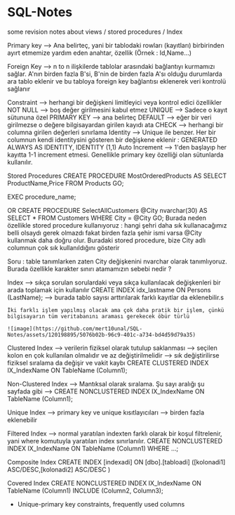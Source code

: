 # SQL-Notes
some revision notes about views / stored procedures / Index

Primary key
--> Ana belirteç, yani bir tablodaki rowları (kayıtları) birbirinden ayırt etmemize yardım eden anahtar, özellik (Örnek : Id,Name...)

Foreign Key
--> n to n ilişkilerde tablolar arasındaki bağlantıyı kurmamızı sağlar. A'nın birden fazla B'si, B'nin de birden fazla A'sı olduğu durumlarda ara tablo eklenir ve bu tabloya foreign key bağlantısı eklenerek veri kontrolü sağlanır

Constraint
--> herhangi bir değişkeni limitleyici veya kontrol edici özellikler
    NOT NULL --> boş değer girilmesini kabul etmez
    UNIQUE --> Sadece o kayıt sütununa özel
    PRIMARY KEY --> ana belirteç
    DEFAULT --> eğer bir veri girilmezse o değere bilgisayardan girilen kayıdı ata
    CHECK --> herhangi bir columna girilen değerleri sınırlama
    Identity --> Unique ile benzer. Her bir columnun kendi identitysini gösteren bir değişkene eklenir : GENERATED ALWAYS AS IDENTITY, IDENTITY (1,1) 
    Auto Increment --> 1'den başlayıp her kayıtta 1-1 increment etmesi. Genellikle primary key özelliği olan sütunlarda kullanılır.

Stored Procedures
CREATE PROCEDURE MostOrderedProducts
AS
SELECT ProductName,Price FROM Products
GO;

EXEC procedure_name;

OR
CREATE PROCEDURE SelectAllCustomers @City nvarchar(30)
AS
SELECT * FROM Customers WHERE City = @City
GO;
Burada neden özellikle stored procedure kullanıyoruz : hangi şehri daha sık kullanacağımız belli olsaydı gerek olmazdı fakat birden fazla şehir ismi varsa @City kullanmak daha doğru olur. Buradaki stored procedure, bize City adlı columnun çok sık kullanıldığını gösterir

Soru : table tanımlarken zaten City değişkenini nvarchar olarak tanımlıyoruz. Burada özellikle karakter sınırı atamamızın sebebi nedir ?

Index
--> sıkça sorulan sorulardaki veya sıkça kullanılacak değişkenleri bir arada toplamak için kullanılır
    CREATE INDEX idx_lastname
    ON Persons (LastName); --> burada tablo sayısı arttırılarak farklı kayıtlar da eklenebilir.s
    
    İki farklı işlem yapılmış olacak ama çok daha pratik bir işlem, çünkü bilgisayarın tüm veritabanını araması gerekecek öbür türlü
    
    ![image](https://github.com/mert10unal/SQL-Notes/assets/120198895/5076b02b-96c9-401c-a734-bd4d59d79a35)

Clustered Index
--> verilerin fiziksel olarak tutulup saklanması
--> seçilen kolon en çok kullanılan olmalıdır ve az değiştirilmelidir --> sık değiştirilirse fiziksel sıralama da değişir ve vakit kaybı
CREATE CLUSTERED INDEX IX_IndexName ON TableName (Column1);

Non-Clustered Index
--> Mantıksal olarak sıralama. Şu sayı aralığı şu sayfada gibi
--> CREATE NONCLUSTERED INDEX IX_IndexName ON TableName (Column1);

Unique Index
--> primary key ve unique kısıtlayıcıları
--> birden fazla eklenebilir

Filtered Index
--> normal yaratılan indexten farklı olarak bir koşul filtrelenir, yani where komutuyla yaratılan index sınırlanılır.
CREATE NONCLUSTERED INDEX IX_IndexName ON TableName (Column1) WHERE ...;

Composite Index
CREATE INDEX [indexadi] ON [dbo].[tabloadi] ([kolonadi1] ASC/DESC,[kolonadi2] ASC/DESC )

Covered Index
CREATE NONCLUSTERED INDEX IX_IndexName ON TableName (Column1) INCLUDE (Column2, Column3);


* Unique-primary key constraints, frequently used columns



